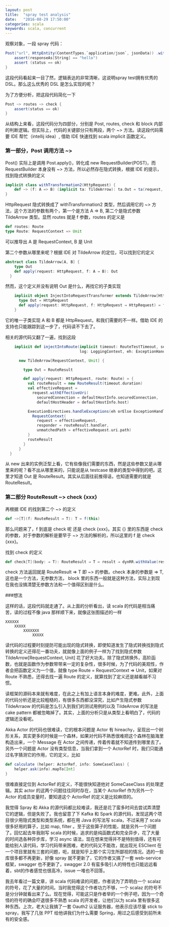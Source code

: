```yaml
---
layout: post
title:  "spray test analysis"
date:   "2016-08-29 17:50:00"
categories: scala
keywords: scala, concurrent
---
```


观察对象，一段 spray 代码：

```scala
Post("url", HttpEntity(ContentTypes.`application/json`, jsonData)) .withHeaders(userHeader) ~> routes ~> check {
    assert(responseAs[String] == "hello")
	assert (status == ok)
}
```

这段代码看起来一目了然，逻辑表达的非常清晰，这说明spray test拥有优秀的 DSL。那么这么优秀的 DSL 是怎么实现的呢？

为了方便分析，把这段代码简化一下

```scala
Post ~> routes ~> check {
	assert(status == ok)
}
```

从结构上来看，这段代码分为四部分，分别是 Post, routes, check 和 block 内部的判断逻辑。但实际上，代码的关键部分只有两段，两个 ~> 方法。读这段代码需要 IDE 帮忙（intellij idea）, 借助 IDE 快速找到 scala implicit 函数定义。


### 第一部分，Post 调用方法 ~>

Post() 实际上是调用 Post.apply()，转化成 new RequestBuilder(POST)，而 RequestBuilder 本身没有 ~> 方法，所以必然存在隐式转换，根据 IDE 的提示，找到隐式转换的定义

```scala
implicit class withTransformation2(HttpRequest) {
	def ~> (f: A => B) (implicit ta: TildeArrow): ta.Out = ta(request, f)
}
```
HttpRequest 隐式转换成了 withTransformation2 类型，然后调用它的 ~> 方法，这个方法的参数有两个，第一个是方法 A => B, 第二个是隐式参数 TildeArrow 类型。显然 routes 就是 f 参数，routes 的定义是

```scala
def routes: Route
type Route: RequestContext => Unit
```
可以推导出 A 是 RequestContext, B 是 Unit


第二个参数从哪里来呢？根据 IDE 对 TildeArrow 的定位，可以找到它的定义

```scala
abstract class TildeArrow[A, B] {
    type Out
    def apply(request: HttpRequest, f: A ⇒ B): Out
  }
```
然而，这个定义并没有说明 Out 是什么，再找它的子类实现

```scala
    implicit object InjectIntoRequestTransformer extends TildeArrow[HttpRequest, HttpRequest] {
      type Out = HttpRequest
      def apply(request: HttpRequest, f: HttpRequest ⇒ HttpRequest) = f(request)  
    }
```
它的唯一子类实现 A 和 B 都是 HttpRequest，和我们需要的不一样。借助 IDE 的支持也只能跟踪到这一步了，代码读不下去了。

相关的源代码又翻了一遍，找到这段

```scala
    implicit def injectIntoRoute(implicit timeout: RouteTestTimeout, settings: RoutingSettings,
                                 log: LoggingContext, eh: ExceptionHandler, defaultHostInfo: DefaultHostInfo) =

      new TildeArrow[RequestContext, Unit] {

        type Out = RouteResult

        def apply(request: HttpRequest, route: Route) = {
          val routeResult = new RouteResult(timeout.duration)
          val effectiveRequest =
            request.withEffectiveUri(
              securedConnection = defaultHostInfo.securedConnection,
              defaultHostHeader = defaultHostInfo.host)

          ExecutionDirectives.handleExceptions(eh orElse ExceptionHandler.default)(route) {
            RequestContext(
              request = effectiveRequest,
              responder = routeResult.handler,
              unmatchedPath = effectiveRequest.uri.path)
          }
          routeResult
        }
      }
  }
```

从 new 出来的实例泛型上看，它有些像我们需要的东西，然是这些参数又是从哪里来的呢？看不出从哪里来的，只能说是从 testcase 继承的类型中得到的吧。这里才知道 Out 是 RouteResult。其实从后面往前推得话，也知道需要的就是 RouteResult。

### 第二部分 RouteResult ~> check {xxx}

再根据 IDE 的找到第二个 ~> 的定义

```scala
def ~>[T](f: RouteResult ⇒ T): T = f(this)
```
那么问题来了，f 到底是 check 呢 还是 check {xxx}。其实 {} 里的东西是 check 的参数，对于参数的解析是要早于 ~> 方法的解析的，所以这里的 f 是 check {xxx}。

找到 check 的定义

```scala
def check[T](body: ⇒ T): RouteResult ⇒ T = result ⇒ dynRR.withValue(result.awaitResult)(body)

```
check 方法返回就是 RouteResult => T 即 ~> 的参数。check 本身的参数是 => T, 这也是一个方法，无参数方法， block 里的东西一般就是这种方法，实际上到现在我也没搞清楚无参数方法和一个值得区别是什么。


###想法

这样的话，这段代码就走通了。从上面的分析看出，读 scala 的代码是相当痛苦，读的过程不像 java 那样顺下来，就像这张图描述的一样

```
XXXXXX
	XXXXX
		XXXXXXX
			XXXXX
```		

读代码的过程要时刻提防可能出现的隐式转换，即使知道发生了隐式转换找到隐式转换的定义还得花一番功夫，就就像上面的例子一样为了找到隐式参数 TildeArrow[RequestContext, Unit] 花了好大功夫。除了隐式转换外，高阶函数，也就是函数作为参数带带来一定的复杂性，很多时候，为了代码的美观性，作者会把函数定义为一个值，就像 type Route = RequestContext => Unit，如果对 Route 不熟悉，还得去找一遍 Route 的定义，就算找到了定义还是越看越不习惯。

读框架的源码本来就有难度，在此之上有加上语言本身的难度，更难。此外，上面的代码分析还是比较粗糙的，有很多东西都没深究，比如产生隐式参数 TildeArraow 的代码是怎么引入到我们的测试用例的以及 TildeArrow 的写法是 cake pattern 都被忽略掉了。其实，上面的分析只是从类型上看明白了，代码的逻辑还没看呢。

Akka Actor 的代码也很难读，它的根本问题是 Actor 有 hireachy，呈现出一个树形关系，其实更多的时候是一个森林，如果对代码不熟悉很难把这个森林在脑海里构造出来，一个 Message 在 Actor 之间传递，传着传着就不知道传到哪里去了。另外一个问题是 Actor 没有类型信息，当我们拿到一个 ActorRef 时，我们只能通过名字猜测它的作用，它的定义，比如

```scala
def calculate (helper: ActorRef, info: SomeCaseClass) {
	helper.ask(info).mapTo[Int]
}
```
很难直接定位到 ActorRef 的定义，不能很快知道他对 SomeCaseClass 的处理逻辑。其实 actor 的这两个问题往往同时存在，当某个 ActorRef 作为另外一个 Actor 的成员变量时，要知道这个 ActorRef 的定义是比较麻烦的。

我觉得 Spray 和 Akka 的源代码都比较难读，我还是花了蛮多时间去尝试弄清楚它的逻辑，但是失败了。我也留意了下 Kafka 和 Spark 的源代码，发现这两个项目很少用隐式类型和类型系统，都在用 Java 的写法写 scala，不过采用了 scala 很多好用的算子，比如 map, filter 。至于这些算子的性能，就是另外一个问题了。回忆起去年我刚写 scala 的时候，追求的是纯函数式和完全异步，花了大量的时间选各种异步库，学习 async 语法，现在想来觉得并不是特别值得，还有可能给别人读代码，学习代码带来困难，老的代码又不能改，就出现光 ESClient 在一个项目里就有三套的问题，呃，就是知乎上那个实习生所鄙视的情况。选的一些库很多都不再更新，好像 spray 就不更新了，它的作者又搞了一套 web-service 框架，swagger 也不更新了，swagger 2.0 有蛮多吸引人的特性也只能远远看着，sbt的作者感觉也很高冷，issue 一堆也不回答。


我去年看过一篇文章，讲 scala 代码难读的问题，作者说为了弄明白一个 scalaz 的符号，花了大量的时间。当时我觉得这个作者功力不够，一个 scalaz 的符号不是分分钟就看出来了么。现在觉得，可能这只是作者举的一个例子吧，因为一个奇怪的符号的确会吓退很多不熟悉 scala 的开发者，让他们以为 scala 里有很多这种东西。上次，老大让我搞了一套 Oauth2 认证服务器，他表示应该尽量 stick to spray，我写了几张 PPT 给他讲我们为什么需要 Spring，用过之后感受到前所未有的安全感。
